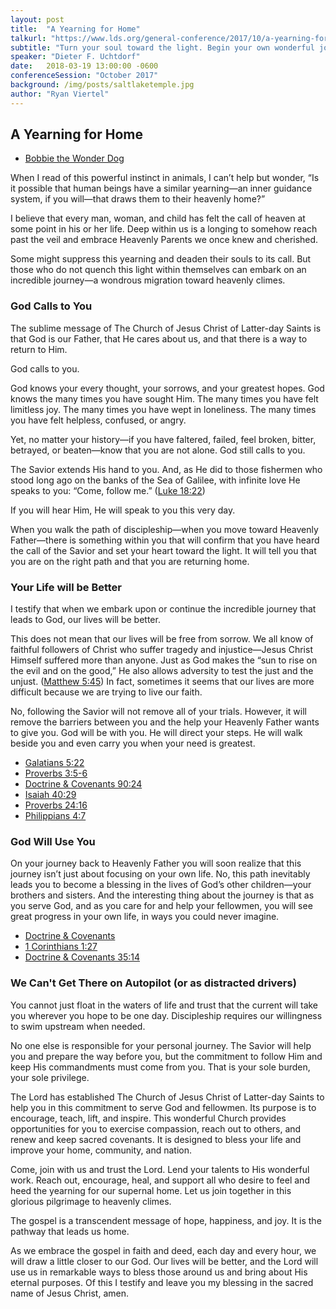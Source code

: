 ```yaml
---
layout: post
title:  "A Yearning for Home"
talkurl: "https://www.lds.org/general-conference/2017/10/a-yearning-for-home?lang=eng"
subtitle: "Turn your soul toward the light. Begin your own wonderful journey home. As you do so, your life will be better, happier, and more purposeful."
speaker: "Dieter F. Uchtdorf"
date:   2018-03-19 13:00:00 -0600
conferenceSession: "October 2017"
background: /img/posts/saltlaketemple.jpg
author: "Ryan Viertel"
---
```



## A Yearning for Home

- [Bobbie the Wonder Dog](https://en.wikipedia.org/wiki/Bobbie_the_Wonder_Dog)

When I read of this powerful instinct in animals, I can’t help but wonder, “Is it possible that human beings have a similar yearning—an inner guidance system, if you will—that draws them to their heavenly home?”

I believe that every man, woman, and child has felt the call of heaven at some point in his or her life. Deep within us is a longing to somehow reach past the veil and embrace Heavenly Parents we once knew and cherished.

Some might suppress this yearning and deaden their souls to its call. But those who do not quench this light within themselves can embark on an incredible journey—a wondrous migration toward heavenly climes.


### God Calls to You

The sublime message of The Church of Jesus Christ of Latter-day Saints is that God is our Father, that He cares about us, and that there is a way to return to Him.

God calls to you.

God knows your every thought, your sorrows, and your greatest hopes. God knows the many times you have sought Him. The many times you have felt limitless joy. The many times you have wept in loneliness. The many times you have felt helpless, confused, or angry.

Yet, no matter your history—if you have faltered, failed, feel broken, bitter, betrayed, or beaten—know that you are not alone. God still calls to you.

The Savior extends His hand to you. And, as He did to those fishermen who stood long ago on the banks of the Sea of Galilee, with infinite love He speaks to you: “Come, follow me.” ([Luke 18:22](https://www.lds.org/scriptures/nt/luke/18.22?lang=eng#21))

If you will hear Him, He will speak to you this very day.

When you walk the path of discipleship—when you move toward Heavenly Father—there is something within you that will confirm that you have heard the call of the Savior and set your heart toward the light. It will tell you that you are on the right path and that you are returning home.

### Your Life will be Better

I testify that when we embark upon or continue the incredible journey that leads to God, our lives will be better.

This does not mean that our lives will be free from sorrow. We all know of faithful followers of Christ who suffer tragedy and injustice—Jesus Christ Himself suffered more than anyone. Just as God makes the “sun to rise on the evil and on the good,” He also allows adversity to test the just and the unjust. ([Matthew 5:45](https://www.lds.org/scriptures/nt/matt/5.45?lang=eng#44)) In fact, sometimes it seems that our lives are more difficult because we are trying to live our faith.

No, following the Savior will not remove all of your trials. However, it will remove the barriers between you and the help your Heavenly Father wants to give you. God will be with you. He will direct your steps. He will walk beside you and even carry you when your need is greatest.

- [Galatians 5:22](https://www.lds.org/scriptures/nt/gal/5.22?lang=eng#21)
- [Proverbs 3:5-6](https://www.lds.org/scriptures/ot/prov/3.5-6?lang=eng#4)
- [Doctrine & Covenants 90:24](https://www.lds.org/scriptures/dc-testament/dc/90.24?lang=eng#23)
- [Isaiah 40:29](https://www.lds.org/scriptures/ot/isa/40.29?lang=eng#28)
- [Proverbs 24:16](https://www.lds.org/scriptures/ot/prov/24.16?lang=eng#15)
- [Philippians 4:7](https://www.lds.org/scriptures/nt/philip/4.7?lang=eng#6)

### God Will Use You

On your journey back to Heavenly Father you will soon realize that this journey isn’t just about focusing on your own life. No, this path inevitably leads you to become a blessing in the lives of God’s other children—your brothers and sisters. And the interesting thing about the journey is that as you serve God, and as you care for and help your fellowmen, you will see great progress in your own life, in ways you could never imagine.

- [Doctrine & Covenants](https://www.lds.org/scriptures/dc-testament/dc/64.33?lang=eng#32)
- [1 Corinthians 1:27](https://www.lds.org/scriptures/nt/1-cor/1.27?lang=eng#26)
- [Doctrine & Covenants 35:14](https://www.lds.org/scriptures/dc-testament/dc/35.14?lang=eng#13)


### We Can't Get There on Autopilot (or as distracted drivers)

You cannot just float in the waters of life and trust that the current will take you wherever you hope to be one day. Discipleship requires our willingness to swim upstream when needed.

No one else is responsible for your personal journey. The Savior will help you and prepare the way before you, but the commitment to follow Him and keep His commandments must come from you. That is your sole burden, your sole privilege.

The Lord has established The Church of Jesus Christ of Latter-day Saints to help you in this commitment to serve God and fellowmen. Its purpose is to encourage, teach, lift, and inspire. This wonderful Church provides opportunities for you to exercise compassion, reach out to others, and renew and keep sacred covenants. It is designed to bless your life and improve your home, community, and nation.

Come, join with us and trust the Lord. Lend your talents to His wonderful work. Reach out, encourage, heal, and support all who desire to feel and heed the yearning for our supernal home. Let us join together in this glorious pilgrimage to heavenly climes.

The gospel is a transcendent message of hope, happiness, and joy. It is the pathway that leads us home.

As we embrace the gospel in faith and deed, each day and every hour, we will draw a little closer to our God. Our lives will be better, and the Lord will use us in remarkable ways to bless those around us and bring about His eternal purposes. Of this I testify and leave you my blessing in the sacred name of Jesus Christ, amen.
